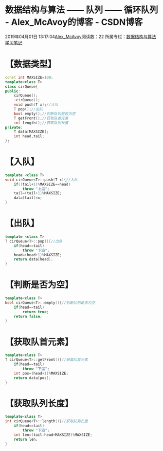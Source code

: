 # 数据结构与算法 —— 队列 —— 循环队列 - Alex_McAvoy的博客 - CSDN博客





2019年04月01日 13:17:04[Alex_McAvoy](https://me.csdn.net/u011815404)阅读数：22
所属专栏：[数据结构与算法学习笔记](https://blog.csdn.net/column/details/34684.html)









# 【数据类型】

```cpp
const int MAXSIZE=100;
template<class T>
class cirQueue{
public:
    cirQueue();
    ~cirQueue();
    void push(T x);//入队
    T pop();//出队
    bool empty();//判断队列是否为空
    T getFront();//获取队首元素
    int length();//获取队列长度
private:
    T data[MAXSIZE];
    int head,tail;
};
```

# 【入队】

```cpp
template <class T>
void cirQueue<T>::push(T x){//入队
    if((tail+1)%MAXSIZE==head)
        throw "上溢";
    tail=(tail+1)%MAXSIZE;
    data[tail]=x;
}
```

# 【出队】

```cpp
template <class T>
T cirQueue<T>::pop(){//出队
    if(head==tail)
        throw "下溢";
    head=(head+1)%MAXSIZE;
    return data[head];
}
```

# 【判断是否为空】

```cpp
template<class T>
bool cirQueue<T>::empty(){//判断队列是否为空
    if(head==tail)
        return true;
    return false;
}
```

# 【获取队首元素】

```cpp
template<class T>
T cirQueue<T>::getFront(){//获取队首元素
    if(head==tail)
        throw "下溢";
    int pos=(head+1)%MAXSIZE;
    return data[pos];
}
```

# 【获取队列长度】

```cpp
template<class T>
int cirQueue<T>::length(){//获取队列长度
    if(head==tail)
        throw "下溢";
    int len=(tail-head+MAXSIZE)%MAXSIZE;
    return len;
}
```





